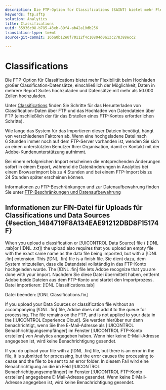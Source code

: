 ```yaml
---
description: Die FTP-Option für Classifications (SAINT) bietet mehr Flexibilität beim Hochladen großer Classification-Datensätze. So können u. a. auch Daten in mehrere Report Suites und Datensätze mit mehr als 50.000 Zeilen hochgeladen werden.
keywords: ftp;sftp
solution: Analytics
title: Classifications
uuid: 35936c98-b785-43eb-89f4-ab42a10db256
translation-type: tm+mt
source-git-commit: 16ba0b12e0f70112f4c10804d0a13c278388ecc2

---
```



# Classifications

Die FTP-Option für Classifications bietet mehr Flexibilität beim Hochladen großer Classification-Datensätze, einschließlich der Möglichkeit, Daten in mehrere Report Suites hochzuladen und Datensätze mit mehr als 50.000 Zeilen hochzuladen.

Unter [Classifications](https://marketing.adobe.com/resources/help/en_US/reference/c_working_with_saint.html) finden Sie Schritte für das Herunterladen von Classification-Daten über FTP und das Hochladen von Datendateien über FTP (einschließlich der für das Erstellen eines FTP-Kontos erforderlichen Schritte).

Wie lange das System für das Importieren dieser Dateien benötigt, hängt von verschiedenen Faktoren ab. Wenn eine hochgeladene Datei nach 6 Stunden immer noch auf dem FTP-Server vorhanden ist, wenden Sie sich an einen unterstützten Benutzer Ihrer Organisation, damit er Kontakt mit der Adobe-Kundenunterstützung aufnimmt.

Bei einem erfolgreichen Import erscheinen die entsprechenden Änderungen sofort in einem Export, während die Datenänderungen in Analytics bei einem Browserimport bis zu 4 Stunden und bei einem FTP-Import bis zu 24 Stunden später erscheinen können.

Informationen zu FTP-Beschränkungen und zur Datenaufbewahrung finden Sie unter [FTP-Beschränkungen und Datenaufbewahrung](/help/export/ftp-and-sftp/ftp-limits.md)

## Informationen zur FIN-Datei für Uploads für Classifications und Data Sources {#section_1484719F8A134EAE91212DBD8F15174F}

When you upload a classification or [!UICONTROL Data Source] file ( [!DNL .tab]or [!DNL .txt]) the upload also requires that you upload an empty file with the exact same name as the data file being imported, but with a [!DNL .fin] extension. This [!DNL .fin] file is a finish file. Sie dient dazu, dem System mitzuteilen, dass die Datendatei vollständig in das FTP-Konto hochgeladen wurde. The [!DNL .fin] file lets Adobe recognize that you are done with your import. Nachdem Sie diese Datei übermittelt haben, entfernt Adobe beide Dateien aus dem FTP-Konto und startet den Importprozess.
Datei importieren: [!DNL Classifications.tab]

Datei beenden: [!DNL Classifications.fin]

If you upload your Data Sources or classification file without an accompanying [!DNL .fin] file, Adobe does not add it to the queue for processing. The file remains on the FTP, and is not applied to your data in the [!UICONTROL Experience Cloud]. Sie werden hierüber nur dann benachrichtigt, wenn Sie Ihre E-Mail-Adresse als [!UICONTROL Benachrichtigungsempfänger] im Fenster [!UICONTROL FTP-Konto erstellen] von Analytics angegeben haben. Wenn hier keine E-Mail-Adresse angegeben ist, wird keine Benachrichtigung gesendet.

If you do upload your file with a [!DNL .fin] file, but there is an error in the file, it is submitted for processing, but the error causes the processing to cease and the file to be sent to an error folder. In diesem Fall wird eine Benachrichtigung an die im Feld [!UICONTROL Benachrichtigungsempfänger] im Fenster [!UICONTROL FTP-Konto erstellen] angegebene E-Mail-Adresse gesendet. Wenn keine E-Mail-Adresse angegeben ist, wird keine Benachrichtigung gesendet.
